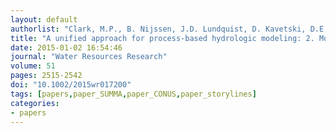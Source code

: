 ```yaml
---
layout: default
authorlist: "Clark, M.P., B. Nijssen, J.D. Lundquist, D. Kavetski, D.E. Rupp, R.A. Woods, J.E. Freer, E.D. Gutmann, A.W. Wood, D.J. Gochis, R.M. Rasmussen, D.G. Tarboton, V. Mahat, G.N. Flerchinger, and D.G. Marks"
title: "A unified approach for process-based hydrologic modeling: 2. Model implementation and case studies"
date: 2015-01-02 16:54:46
journal: "Water Resources Research"
volume: 51
pages: 2515-2542
doi: "10.1002/2015wr017200"
tags: [papers,paper_SUMMA,paper_CONUS,paper_storylines]
categories:
- papers
---
```


